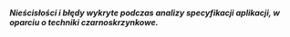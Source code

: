 ##### Nieścisłości i błędy wykryte podczas analizy specyfikacji aplikacji, w oparciu o techniki czarnoskrzynkowe. 





